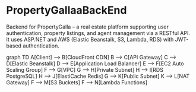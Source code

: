 # PropertyGallaaBackEnd
Backend for PropertyGalla – a real estate platform supporting user authentication, property listings, and agent management via a RESTful API. It uses ASP.NET and AWS (Elastic Beanstalk, S3, Lambda, RDS) with JWT-based authentication.

graph TD
    A[Client] --> B[CloudFront CDN]
    B --> C[API Gateway]
    C --> D[Elastic Beanstalk]
    D --> E[Application Load Balancer]
    E --> F[EC2 Auto Scaling Group]
    F --> G[VPC]
    G --> H[Private Subnet]
    H --> I[RDS PostgreSQL]
    H --> J[ElastiCache Redis]
    G --> K[Public Subnet]
    K --> L[NAT Gateway]
    F --> M[S3 Buckets]
    F --> N[Lambda Functions]
